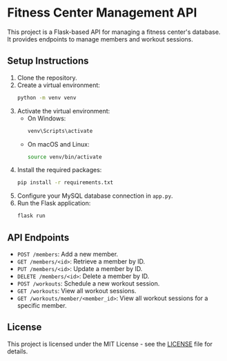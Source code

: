 # Fitness Center Management API

This project is a Flask-based API for managing a fitness center's database. It provides endpoints to manage members and workout sessions.

## Setup Instructions

1. Clone the repository.
2. Create a virtual environment:
   ```bash
   python -m venv venv
   ```
3. Activate the virtual environment:
   - On Windows:
     ```bash
     venv\Scripts\activate
     ```
   - On macOS and Linux:
     ```bash
     source venv/bin/activate
     ```
4. Install the required packages:
   ```bash
   pip install -r requirements.txt
   ```
5. Configure your MySQL database connection in `app.py`.
6. Run the Flask application:
   ```bash
   flask run
   ```

## API Endpoints

- `POST /members`: Add a new member.
- `GET /members/<id>`: Retrieve a member by ID.
- `PUT /members/<id>`: Update a member by ID.
- `DELETE /members/<id>`: Delete a member by ID.
- `POST /workouts`: Schedule a new workout session.
- `GET /workouts`: View all workout sessions.
- `GET /workouts/member/<member_id>`: View all workout sessions for a specific member.

## License

This project is licensed under the MIT License - see the [LICENSE](LICENSE) file for details.
